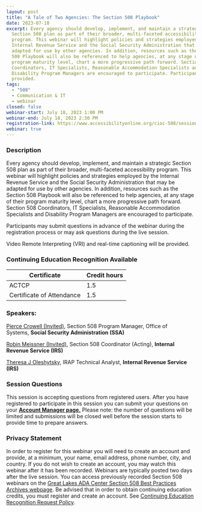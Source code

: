 ```yaml
---
layout: post
title: "A Tale of Two Agencies: The Section 508 Playbook"
date: 2023-07-18
excerpt: Every agency should develop, implement, and maintain a strategic
  Section 508 plan as part of their broader, multi-faceted accessibility
  program. This webinar will highlight policies and strategies employed by the
  Internal Revenue Service and the Social Security Administration that may be
  adapted for use by other agencies. In addition, resources such as the Section
  508 Playbook will also be referenced to help agencies, at any stage of their
  program maturity level, chart a more progressive path forward. Section 508
  Coordinators, IT Specialists, Reasonable Accommodation Specialists and
  Disability Program Managers are encouraged to participate. Participants may submit questions in advance of the webinar during the registration process or may ask questions during the live session. Video Remote Interpreting (VRI) and real-time captioning will be
  provided.
tags:
  - "508"
  - Communication & IT
  - webinar
closed: false
webinar-start: July 18, 2023 1:00 PM
webinar-end: July 18, 2023 2:30 PM
registration-link: https://www.accessibilityonline.org/cioc-508/session/?id=111062
webinar: true
---
```

### Description
Every agency should develop, implement, and maintain a strategic Section 508 plan as part of their broader, multi-faceted accessibility program. This webinar will highlight policies and strategies employed by the Internal Revenue Service and the Social Security Administration that may be adapted for use by other agencies. In addition, resources such as the Section 508 Playbook will also be referenced to help agencies, at any stage of their program maturity level, chart a more progressive path forward. Section 508 Coordinators, IT Specialists, Reasonable Accommodation Specialists and Disability Program Managers are encouraged to participate.

Participants may submit questions in advance of the webinar during the registration process or may ask questions during the live session.

Video Remote Interpreting (VRI) and real-time captioning will be provided.

### Continuing Education Recognition Available

| **Certificate**           | **Credit hours** |
| ------------------------- | ---------------- |
| ACTCP                     | 1.5              |
| Certificate of Attendance | 1.5              |

### Speakers:
[Pierce Crowell (Invited)](https://www.accessibilityonline.org/speakers/speaker.aspx?id=10997&ret=A%20Tale%20of%20Two%20Agencies:%20The%20Section%20508%20Playbook), Section 508 Program Manager, Office of Systems, **Social Security Administration (SSA)**

[Robin Meissner (Invited)](https://www.accessibilityonline.org/speakers/speaker.aspx?id=10996&ret=A%20Tale%20of%20Two%20Agencies:%20The%20Section%20508%20Playbook), Section 508 Coordinator (Acting), **Internal Revenue Service (IRS)**

[Theresa J Oleshytsky](https://www.accessibilityonline.org/speakers/speaker.aspx?id=10994&ret=A%20Tale%20of%20Two%20Agencies:%20The%20Section%20508%20Playbook), IRAP Technical Analyst, **Internal Revenue Service (IRS)**

### Session Questions
This session is accepting questions from registered users. After you have registered to participate in this session you can submit your questions on your **[Account Manager page.](https://www.accessibilityonline.org/cioc-508/accountManager/18899/session/110879#questions)** Please note: the number of questions will be limited and submissions will be closed well before the session starts to provide time to prepare answers.

### Privacy Statement
In order to register for this webinar you will need to create an account and provide, at a minimum, your name, email address, phone number, city, and country. If you do not wish to create an account, you may watch this webinar after it has been recorded. Webinars are typically posted two days after the live session. You can access previously recorded Section 508 webinars on the [Great Lakes ADA Center Section 508 Best Practices Archives webpage](https://www.accessibilityonline.org/cioc-508/archives/). Be advised that in order to obtain continuing education credits, you must register and create an account. See [Continuing Education Recognition Request Policy](https://www.accessibilityonline.org/continuing-education/CEUDetails.aspx).

